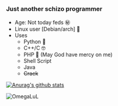### Just another schizo programmer
- Age: Not today feds ㊙️
- Linux user [Debian/arch] 🐧
- Uses	
	- Python 🐍
	- C++/C 🤓
	- PHP 🐘 (May God have mercy on me)
	- Shell Script 
	- Java
	- ~~Crack~~ 

[![Anurag's github stats](https://github-readme-stats.vercel.app/api?username=t4mpz&theme=slateorange)](https://github.com/anuraghazra/github-readme-stats)

![OmegaLuL](https://media.tenor.com/o_xVRHrtKeIAAAAC/ritsu-ritsu-tainaka.gif)

<!--
**t4mpz/t4mpz** is a ✨ _special_ ✨ repository because its `README.md` (this file) appears on your GitHub profile.

Here are some ideas to get you started:

- 🔭 I’m currently working on ...
- 🌱 I’m currently learning ...
- 👯 I’m looking to collaborate on ...
- 🤔 I’m looking for help with ...
- 💬 Ask me about ...
- 📫 How to reach me: ...
- 😄 Pronouns: ...
- ⚡ Fun fact: ...
-->
